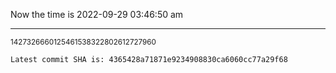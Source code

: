 Now the time is 2022-09-29 03:46:50 am

---

<small>1427326660125461538322802612727960</small>

```txt
Latest commit SHA is: 4365428a71871e9234908830ca6060cc77a29f68
```

